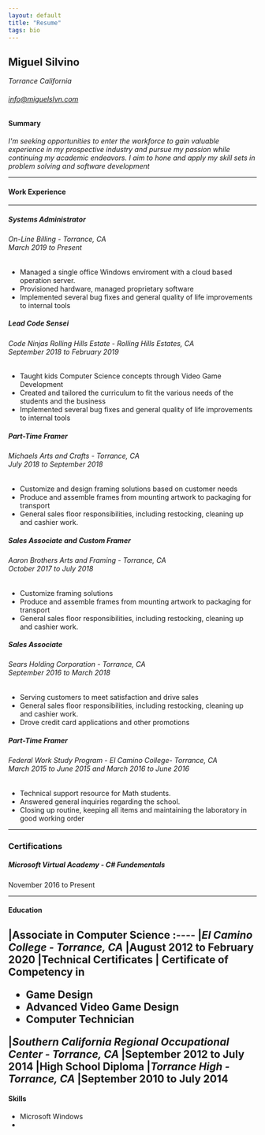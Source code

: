 ```yaml
---
layout: default
title: "Resume"
tags: bio
---
```


## Miguel Silvino 
*Torrance California*
###### [info@miguelslvn.com](mailto:info@miguelslvn.com)

#### Summary
*I'm seeking opportunities to enter the workforce to gain valuable experience in my prospective industry and pursue my passion while continuing my academic endeavors.  I aim to hone and apply my skill sets in problem solving and software development*

----------
#### Work Experience
----------
##### Systems Administrator
<h6> On-Line Billing - Torrance, CA </br>
<i>March 2019 to Present</i></h6>

* Managed a single office Windows enviroment with a cloud based operation server. 
* Provisioned hardware, managed proprietary software 
* Implemented several bug fixes and general quality of life improvements to internal tools

##### Lead Code Sensei 
<h6> Code Ninjas Rolling Hills Estate - Rolling Hills Estates, CA </br>
<i>September 2018 to February 2019</i></h6>

* Taught kids Computer Science concepts through Video Game Development 
* Created and tailored the curriculum to fit the various needs of 
the students and the business 
* Implemented several bug fixes and general quality of life improvements to internal tools

##### Part-Time Framer
<h6> Michaels Arts and Crafts - Torrance, CA </br>
<i>July 2018 to September 2018</i></h6>

* Customize and design framing solutions based on customer needs
* Produce and assemble frames from mounting artwork to packaging for transport
* General sales floor responsibilities, including restocking, cleaning up and cashier work.

##### Sales Associate and Custom Framer
<h6> Aaron Brothers Arts and Framing - Torrance, CA</br>
<i>October 2017 to July 2018</i></h6>

* Customize framing solutions
* Produce and assemble frames from mounting artwork to packaging for transport
* General sales floor responsibilities, including restocking, cleaning up and cashier work.

##### Sales Associate
<h6> Sears Holding Corporation - Torrance, CA</br>
<i>September 2016 to March 2018</i></h6>

* Serving customers to meet satisfaction and drive sales
* General sales floor responsibilities, including restocking, cleaning up and cashier work.
* Drove credit card applications and other promotions

##### Part-Time Framer
<h6>Federal Work Study Program - El Camino College- Torrance, CA</br>
<i>March 2015 to June 2015 and  March 2016 to June 2016</i></h6>

* Technical support resource for Math students.
* Answered general inquiries regarding the school.
* Closing up routine, keeping all items and maintaining the laboratory in good working order

---
### Certifications
##### Microsoft Virtual Academy - C# Fundementals
November 2016 to Present

-----

#### Education

|Associate in Computer Science
:----
|*El Camino College - Torrance, CA*
|August 2012 to February 2020
|**Technical Certificates**
| Certificate of Competency in <ul><li>Game Design</li><li>Advanced Video Game Design </li><li>Computer Technician</li></ul>
|*Southern California Regional Occupational Center - Torrance, CA*
|September 2012 to July 2014
|**High School Diploma**
|*Torrance High - Torrance, CA*
|September 2010 to July 2014
----
#### Skills
* Microsoft Windows
*
